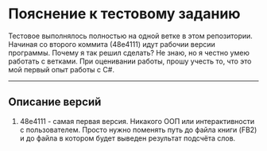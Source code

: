 # Пояснение к тестовому заданию

Тестовое выполнялось полностью на одной ветке в этом репозитории. Начиная со второго коммита (48e4111)
идут рабочии версии программы. Почему я так решил сделать? Не знаю, но я честно умею работать с ветками. При оценивании работы, прошу учесть то, что это мой первый опыт работы с C#.

---

## Описание версий

1. 48e4111 - самая первая версия. Никакого ООП или интерактивности с пользователем. Просто нужно поменять путь до файла книги (FB2) и до файла в котором будет выведен результат подсчёта слов.
